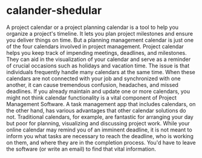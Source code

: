 # calander-shedular
A project calendar or a project planning calendar is a tool to help you organize a project's timeline. It lets you plan project milestones and ensure you deliver things on time. But a planning management calendar is just one of the four calendars involved in project management. Project calendar helps you keep track of impending meetings, deadlines, and milestones. They can aid in the visualization of your calendar and serve as a reminder of crucial occasions such as holidays and vacation time. The issue is that individuals frequently handle many calendars at the same time. When these calendars are not connected with your job and synchronized with one another, it can cause tremendous confusion, headaches, and missed deadlines. If you already maintain and update one or more calendars, you might not think calendar functionality is a vital component of Project Management Software. A task management app that includes calendars, on the other hand, has various advantages that other calendar solutions do not. Traditional calendars, for example, are fantastic for arranging your day but poor for planning, visualizing and discussing project work. While your online calendar may remind you of an imminent deadline, it is not meant to inform you what tasks are necessary to reach the deadline, who is working on them, and where they are in the completion process. You'd have to leave the software (or write an email) to find that vital information.
